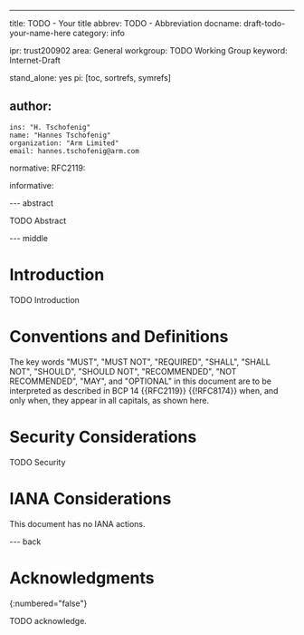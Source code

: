 ---
title: TODO - Your title
abbrev: TODO - Abbreviation
docname: draft-todo-your-name-here
category: info

ipr: trust200902
area: General
workgroup: TODO Working Group
keyword: Internet-Draft

stand_alone: yes
pi: [toc, sortrefs, symrefs]

author:
 -
    ins: "H. Tschofenig"
    name: "Hannes Tschofenig"
    organization: "Arm Limited"
    email: hannes.tschofenig@arm.com

normative:
  RFC2119:

informative:



--- abstract

TODO Abstract

--- middle

# Introduction

TODO Introduction


# Conventions and Definitions

The key words "MUST", "MUST NOT", "REQUIRED", "SHALL", "SHALL NOT", "SHOULD",
"SHOULD NOT", "RECOMMENDED", "NOT RECOMMENDED", "MAY", and "OPTIONAL" in this
document are to be interpreted as described in BCP 14 {{RFC2119}} {{!RFC8174}}
when, and only when, they appear in all capitals, as shown here.


# Security Considerations

TODO Security


# IANA Considerations

This document has no IANA actions.



--- back

# Acknowledgments
{:numbered="false"}

TODO acknowledge.
